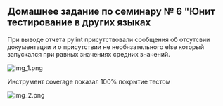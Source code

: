 ## Домашнее задание по семинару № 6 "Юнит тестирование в других языках


 При выводе отчета pylint присутствовали сообщения об отсутсвии документации и о присутствии не необязательного else который запускался при равных значениях средних значений.

![img_1.png](img_1.png)

Инструмент coverage показал 100% покрытие тестом

![img_2.png](img_2.png)
